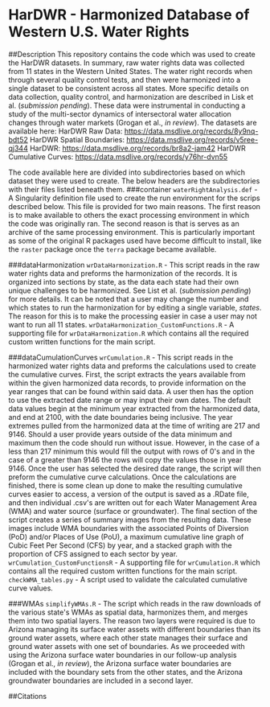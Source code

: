 # HarDWR - Harmonized Database of Western U.S. Water Rights
##Description
This repository contains the code which was used to create the HarDWR datasets. In summary, raw water rights data was collected from 11 states in the Western United States. The water right records when through several quality control tests, and then were harmonized into a single dataset to be consistent across all states. More specific details on data collection, quality control, and harmonization are described in Lisk et al. (*submission pending*). These data were instrumental in conducting a study of the multi-sector dynamics of intersectoral water allocation changes through water markets (Grogan et al., *in review*). The datasets are available here:
HarDWR Raw Data: https://data.msdlive.org/records/8y9nq-bdt52
HarDWR Spatial Boundaries: https://data.msdlive.org/records/v5ree-qj344
HarDWR: https://data.msdlive.org/records/br8a2-jam42
HarDWR Cumulative Curves: https://data.msdlive.org/records/y76hr-dvn55

The code available here are divided into subdirectories based on which dataset they were used to create. The below headers are the subdirectories with their files listed beneath them.
###container
`waterRightAnalysis.def` - A Singularity definition file used to create the run environment for the scrips described below. This file is provided for two main reasons. The first reason is to make available to others the exact processing environment in which the code was originally ran. The second reason is that is serves as an archive of the same processing environment. This is particularly important as some of the original R packages used have become difficult to install, like the `raster` package once the `terra` package became available.

###dataHarmonization
`wrDataHarmonization.R` - This script reads in the raw water rights data and preforms the harmonization of the records. It is organized into sections by state, as the data each state had their own unique challenges to be harmonized. See List et al. (*submission pending*) for more details. It can be noted that a user may change the number and which states to run the harmonization for by editing a single variable, *states*. The reason for this is to make the processing easier in case a user may not want to run all 11 states.
`wrDataHarmonization_CustomFunctions.R` - A supporting file for `wrDataHarmonization.R` which contains all the required custom written functions for the main script.

###dataCumulationCurves
`wrCumulation.R` - This script reads in the harmonized water rights data and preforms the calculations used to create the cumulative curves. First, the script extracts the years available from within the given harmonized data records, to provide information on the year ranges that can be found within said data. A user then has the option to use the extracted date range or may input their own dates. The default data values begin at the minimum year extracted from the harmonized data, and end at 2100, with the date boundaries being inclusive. The year extremes pulled from the harmonized data at the time of writing are 217 and 9146. Should a user provide years outside of the data minimum and maximum then the code should run without issue. However, in the case of a less than 217 minimum this would fill the output with rows of 0's and in the case of a greater than 9146 the rows will copy the values those in year 9146. 
Once the user has selected the desired date range, the script will then preform the cumulative curve calculations. Once the calculations are finished, there is some clean up done to make the resulting cumulative curves easier to access, a version of the output is saved as a .RDate file, and then individual .csv's are written out for each Water Management Area (WMA) and water source (surface or groundwater).
The final section of the script creates a series of summary images from the resulting data. These images include WMA boundaries with the associated Points of Diversion (PoD) and/or Places of Use (PoU), a maximum cumulative line graph of Cubic Feet Per Second (CFS) by year, and a stacked graph with the proportion of CFS assigned to each sector by year.
`wrCumulation_CustomFunctionsR` - A supporting file for `wrCumulation.R` which contains all the required custom written functions for the main script.
`checkWMA_tables.py` - A script used to validate the calculated cumulative curve values.

###WMAs
`simplifyWMAs.R` - The script which reads in the raw downloads of the various state's WMAs as spatial data, harmonizes them, and merges them into two spatial layers. The reason two layers were required is due to Arizona managing its surface water assets with different boundaries than its ground water assets, where each other state manages their surface and ground water assets with one set of boundaries. As we proceeded with using the Arizona surface water boundaries in our follow-up analysis (Grogan et al., *in review*), the Arizona surface water boundaries are included with the boundary sets from the other states, and the Arizona groundwater boundaries are included in a second layer.


##Citations
